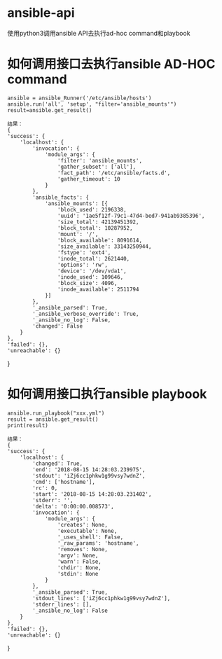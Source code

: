 # ansible-api
使用python3调用ansible API去执行ad-hoc command和playbook

# 如何调用接口去执行ansible AD-HOC command
    ansible = ansible_Runner('/etc/ansible/hosts')
    ansible.run('all', 'setup', "filter='ansible_mounts'")
    result=ansible.get_result()
    
    结果：
    {
	'success': {
		'localhost': {
			'invocation': {
				'module_args': {
					'filter': 'ansible_mounts',
					'gather_subset': ['all'],
					'fact_path': '/etc/ansible/facts.d',
					'gather_timeout': 10
				}
			},
			'ansible_facts': {
				'ansible_mounts': [{
					'block_used': 2196338,
					'uuid': '1ae5f12f-79c1-47d4-bed7-941ab9385396',
					'size_total': 42139451392,
					'block_total': 10287952,
					'mount': '/',
					'block_available': 8091614,
					'size_available': 33143250944,
					'fstype': 'ext4',
					'inode_total': 2621440,
					'options': 'rw',
					'device': '/dev/vda1',
					'inode_used': 109646,
					'block_size': 4096,
					'inode_available': 2511794
				}]
			},
			'_ansible_parsed': True,
			'_ansible_verbose_override': True,
			'_ansible_no_log': False,
			'changed': False
		}
	},
	'failed': {},
	'unreachable': {}
}
    
 # 如何调用接口执行ansible playbook
    ansible.run_playbook("xxx.yml")
    result = ansible.get_result()
    print(result)
    
    结果：
    {
	'success': {
		'localhost': {
			'changed': True,
			'end': '2018-08-15 14:28:03.239975',
			'stdout': 'iZj6cc1phkw1g99vsy7wdnZ',
			'cmd': ['hostname'],
			'rc': 0,
			'start': '2018-08-15 14:28:03.231402',
			'stderr': '',
			'delta': '0:00:00.008573',
			'invocation': {
				'module_args': {
					'creates': None,
					'executable': None,
					'_uses_shell': False,
					'_raw_params': 'hostname',
					'removes': None,
					'argv': None,
					'warn': False,
					'chdir': None,
					'stdin': None
				}
			},
			'_ansible_parsed': True,
			'stdout_lines': ['iZj6cc1phkw1g99vsy7wdnZ'],
			'stderr_lines': [],
			'_ansible_no_log': False
		}
	},
	'failed': {},
	'unreachable': {}
}
